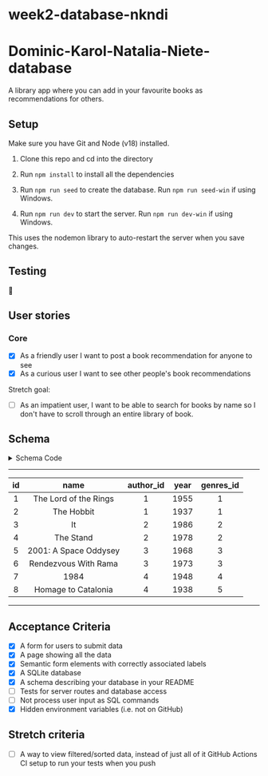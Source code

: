 # week2-database-nkndi

# Dominic-Karol-Natalia-Niete-database

A library app where you can add in your favourite books as recommendations for others.

## Setup

Make sure you have Git and Node (v18) installed.

1. Clone this repo and cd into the directory

2. Run `npm install` to install all the dependencies

3. Run `npm run seed` to create the database. Run `npm run seed-win` if using Windows. 

4. Run `npm run dev` to start the server. Run `npm run dev-win` if using Windows. 

This uses the nodemon library to auto-restart the server when you save changes.

## Testing

:construction: 

## User stories

### Core

- [X] As a friendly user I want to post a book recommendation for anyone to see
- [X] As a curious user I want to see other people's book recommendations

Stretch goal: 
- [ ] As an impatient user, I want to be able to search for books by name so I don't have to scroll through an entire library of book.

## Schema

<details>
  <summary>Schema Code</summary>

```js
BEGIN;

CREATE TABLE IF NOT EXISTS genres (
  id INTEGER PRIMARY KEY AUTOINCREMENT,
  name TEXT NOT NULL
);

CREATE TABLE IF NOT EXISTS books (
  id INTEGER PRIMARY KEY AUTOINCREMENT,
  name TEXT NOT NULL,
  author_id INTEGER REFERENCES authors(id),
  year INTEGER, 
  genres_id INTEGER REFERENCES genres(id)
);

CREATE TABLE IF NOT EXISTS authors (
  id INTEGER PRIMARY KEY AUTOINCREMENT,
  name TEXT NOT NULL
);

CREATE INDEX IF NOT EXISTS book_names ON books(name);


COMMIT
```
  
</details>

---

| id | name                         | author_id     | year   | genres_id |
| :--:|:---------:                 |:-------------:|:-------:|:---------:|                                                                              
| 1  | The Lord of the Rings        | 1             | 1955   | 1         |
| 2  | The Hobbit                   | 1             | 1937   | 1         |
| 3  | It                           | 2             | 1986   | 2         |                              
| 4  | The Stand                    | 2             | 1978   | 2         |                   
| 5  | 2001: A Space Oddysey        | 3             | 1968   | 3         |
| 6  | Rendezvous With Rama         | 3             | 1973   | 3         |
| 7  | 1984                         | 4             | 1948   | 4         |
|  8 | Homage to Catalonia          | 4             | 1938   | 5         |           

---

## Acceptance Criteria

- [x] A form for users to submit data
- [x] A page showing all the data
- [x] Semantic form elements with correctly associated labels
- [x] A SQLite database
- [x] A schema describing your database in your README
- [ ] Tests for server routes and database access
- [ ] Not process user input as SQL commands
- [x] Hidden environment variables (i.e. not on GitHub)

## Stretch criteria

- [ ] A way to view filtered/sorted data, instead of just all of it
    GitHub Actions CI setup to run your tests when you push







